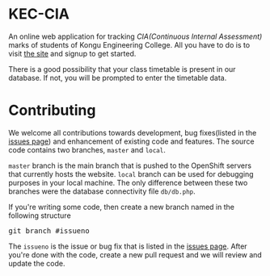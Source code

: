 KEC-CIA
=====
An online web application for tracking *CIA(Continuous Internal Assessment)* marks of students of Kongu Engineering College. All you have to do is to visit [the site][1] and signup to get started.

There is a good possibility that your class timetable is present in our database. If not, you will be prompted to enter the timetable data.

Contributing
=====
We welcome all contributions towards development, bug fixes(listed in the [issues page][2]) and enhancement of existing code and features. The source code contains two branches, `master` and `local`.

`master` branch is the main branch that is pushed to the OpenShift servers that currently hosts the website. `local` branch can be used for debugging purposes in your local machine. The only difference between these two branches were the database connectivity file `db/db.php`.

If you're writing some code, then create a new branch named in the following structure
<pre>git branch #issueno</pre>

The `issueno` is the issue or bug fix that is listed in the [issues page][2]. After you're done with the code, create a new pull request and we will review and update the code.

[1]: http://cia-kec.rhcloud.com/ "Homepage of KEC-CIA"
[2]: https://github.com/gowthamgts/kec-cia/issues "Issues page of this project"
[3]: https://openshift.com "Go to OpenShift website"
